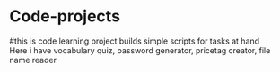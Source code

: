# Code-projects

#this is code learning project builds simple scripts for tasks at hand <br>
Here i have vocabulary quiz, password generator, pricetag creator, file name reader
